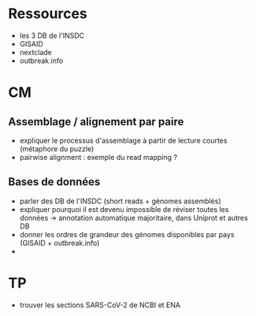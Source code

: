# Ressources

- les 3 DB de l'INSDC
- GISAID
- nextclade
- outbreak.info

# CM

## Assemblage / alignement par paire

- expliquer le processus d'assemblage à partir de lecture courtes (métaphore du puzzle)
- pairwise alignment : exemple du read mapping ?

## Bases de données

- parler des DB de l'INSDC (short reads + génomes assemblés)
- expliquer pourquoi il est devenu impossible de réviser toutes les données -> annotation automatique majoritaire, dans Uniprot et autres DB
- donner les ordres de grandeur des génomes disponibles  par pays (GISAID + outbreak.info)
- 

# TP

- trouver les sections SARS-CoV-2 de NCBI et ENA
